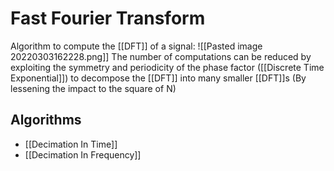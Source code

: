 # Fast Fourier Transform
Algorithm to compute the [[DFT]] of a signal:
![[Pasted image 20220303162228.png]]
The number of computations can be reduced by exploiting the symmetry and periodicity of the phase factor ([[Discrete Time Exponential]]) to decompose the [[DFT]] into many smaller [[DFT]]s (By lessening the impact to the square of N)

## Algorithms
- [[Decimation In Time]]
- [[Decimation In Frequency]]

